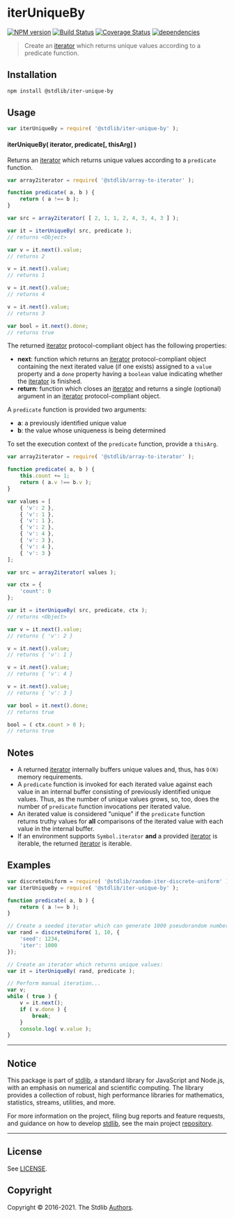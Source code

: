 <!--

@license Apache-2.0

Copyright (c) 2019 The Stdlib Authors.

Licensed under the Apache License, Version 2.0 (the "License");
you may not use this file except in compliance with the License.
You may obtain a copy of the License at

   http://www.apache.org/licenses/LICENSE-2.0

Unless required by applicable law or agreed to in writing, software
distributed under the License is distributed on an "AS IS" BASIS,
WITHOUT WARRANTIES OR CONDITIONS OF ANY KIND, either express or implied.
See the License for the specific language governing permissions and
limitations under the License.

-->

# iterUniqueBy

[![NPM version][npm-image]][npm-url] [![Build Status][test-image]][test-url] [![Coverage Status][coverage-image]][coverage-url] [![dependencies][dependencies-image]][dependencies-url]

> Create an [iterator][mdn-iterator-protocol] which returns unique values according to a predicate function.

<!-- Section to include introductory text. Make sure to keep an empty line after the intro `section` element and another before the `/section` close. -->

<section class="intro">

</section>

<!-- /.intro -->

<!-- Package usage documentation. -->

<section class="installation">

## Installation

```bash
npm install @stdlib/iter-unique-by
```

</section>

<section class="usage">

## Usage

```javascript
var iterUniqueBy = require( '@stdlib/iter-unique-by' );
```

#### iterUniqueBy( iterator, predicate\[, thisArg] )

Returns an [iterator][mdn-iterator-protocol] which returns unique values according to a `predicate` function.

```javascript
var array2iterator = require( '@stdlib/array-to-iterator' );

function predicate( a, b ) {
    return ( a !== b );
}

var src = array2iterator( [ 2, 1, 1, 2, 4, 3, 4, 3 ] );

var it = iterUniqueBy( src, predicate );
// returns <Object>

var v = it.next().value;
// returns 2

v = it.next().value;
// returns 1

v = it.next().value;
// returns 4

v = it.next().value;
// returns 3

var bool = it.next().done;
// returns true
```

The returned [iterator][mdn-iterator-protocol] protocol-compliant object has the following properties:

-   **next**: function which returns an [iterator][mdn-iterator-protocol] protocol-compliant object containing the next iterated value (if one exists) assigned to a `value` property and a `done` property having a `boolean` value indicating whether the [iterator][mdn-iterator-protocol] is finished.
-   **return**: function which closes an [iterator][mdn-iterator-protocol] and returns a single (optional) argument in an [iterator][mdn-iterator-protocol] protocol-compliant object.

A `predicate` function is provided two arguments:

-   **a**: a previously identified unique value
-   **b**: the value whose uniqueness is being determined

To set the execution context of the `predicate` function, provide a `thisArg`.

<!-- eslint-disable object-curly-newline -->

```javascript
var array2iterator = require( '@stdlib/array-to-iterator' );

function predicate( a, b ) {
    this.count += 1;
    return ( a.v !== b.v );
}

var values = [
    { 'v': 2 },
    { 'v': 1 },
    { 'v': 1 },
    { 'v': 2 },
    { 'v': 4 },
    { 'v': 3 },
    { 'v': 4 },
    { 'v': 3 }
];

var src = array2iterator( values );

var ctx = {
    'count': 0
};

var it = iterUniqueBy( src, predicate, ctx );
// returns <Object>

var v = it.next().value;
// returns { 'v': 2 }

v = it.next().value;
// returns { 'v': 1 }

v = it.next().value;
// returns { 'v': 4 }

v = it.next().value;
// returns { 'v': 3 }

var bool = it.next().done;
// returns true

bool = ( ctx.count > 0 );
// returns true
```

</section>

<!-- /.usage -->

<!-- Package usage notes. Make sure to keep an empty line after the `section` element and another before the `/section` close. -->

<section class="notes">

## Notes

-   A returned [iterator][mdn-iterator-protocol] internally buffers unique values and, thus, has `O(N)` memory requirements.
-   A `predicate` function is invoked for each iterated value against each value in an internal buffer consisting of previously identified unique values. Thus, as the number of unique values grows, so, too, does the number of `predicate` function invocations per iterated value.
-   An iterated value is considered "unique" if the `predicate` function returns truthy values for **all** comparisons of the iterated value with each value in the internal buffer.
-   If an environment supports `Symbol.iterator` **and** a provided [iterator][mdn-iterator-protocol] is iterable, the returned [iterator][mdn-iterator-protocol] is iterable.

</section>

<!-- /.notes -->

<!-- Package usage examples. -->

<section class="examples">

## Examples

<!-- eslint no-undef: "error" -->

```javascript
var discreteUniform = require( '@stdlib/random-iter-discrete-uniform' );
var iterUniqueBy = require( '@stdlib/iter-unique-by' );

function predicate( a, b ) {
    return ( a !== b );
}

// Create a seeded iterator which can generate 1000 pseudorandom numbers:
var rand = discreteUniform( 1, 10, {
    'seed': 1234,
    'iter': 1000
});

// Create an iterator which returns unique values:
var it = iterUniqueBy( rand, predicate );

// Perform manual iteration...
var v;
while ( true ) {
    v = it.next();
    if ( v.done ) {
        break;
    }
    console.log( v.value );
}
```

</section>

<!-- /.examples -->

<!-- Section to include cited references. If references are included, add a horizontal rule *before* the section. Make sure to keep an empty line after the `section` element and another before the `/section` close. -->

<section class="references">

</section>

<!-- /.references -->

<!-- Section for all links. Make sure to keep an empty line after the `section` element and another before the `/section` close. -->


<section class="main-repo" >

* * *

## Notice

This package is part of [stdlib][stdlib], a standard library for JavaScript and Node.js, with an emphasis on numerical and scientific computing. The library provides a collection of robust, high performance libraries for mathematics, statistics, streams, utilities, and more.

For more information on the project, filing bug reports and feature requests, and guidance on how to develop [stdlib][stdlib], see the main project [repository][stdlib].

---

## License

See [LICENSE][stdlib-license].


## Copyright

Copyright &copy; 2016-2021. The Stdlib [Authors][stdlib-authors].

</section>

<!-- /.stdlib -->

<!-- Section for all links. Make sure to keep an empty line after the `section` element and another before the `/section` close. -->

<section class="links">

[npm-image]: http://img.shields.io/npm/v/@stdlib/iter-unique-by.svg
[npm-url]: https://npmjs.org/package/@stdlib/iter-unique-by

[test-image]: https://github.com/stdlib-js/iter-unique-by/actions/workflows/test.yml/badge.svg
[test-url]: https://github.com/stdlib-js/iter-unique-by/actions/workflows/test.yml

[coverage-image]: https://img.shields.io/codecov/c/github/stdlib-js/iter-unique-by/main.svg
[coverage-url]: https://codecov.io/github/stdlib-js/iter-unique-by?branch=main

[dependencies-image]: https://img.shields.io/david/stdlib-js/iter-unique-by
[dependencies-url]: https://david-dm.org/stdlib-js/iter-unique-by/main

[stdlib]: https://github.com/stdlib-js/stdlib

[stdlib-authors]: https://github.com/stdlib-js/stdlib/graphs/contributors

[stdlib-license]: https://raw.githubusercontent.com/stdlib-js/iter-unique-by/main/LICENSE

[mdn-iterator-protocol]: https://developer.mozilla.org/en-US/docs/Web/JavaScript/Reference/Iteration_protocols#The_iterator_protocol

</section>

<!-- /.links -->
